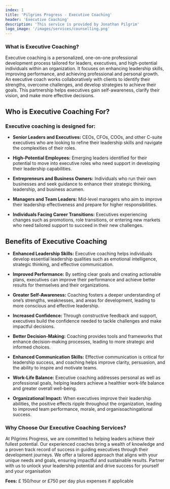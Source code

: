 ```yaml
---
index: 1
title: 'Pilgrims Progress - Executive Coaching'
header: 'Executive Coaching'
description: 'This service is provided by Jonathan Pilgrim'
logo_image: '/images/services/counselling.png'
---
```


### What is Executive Coaching? 

Executive coaching is a personalized, one-on-one professional development process tailored for leaders, executives, and high-potential individuals within an organization. It focuses on enhancing leadership skills, improving performance, and achieving professional and personal growth. An executive coach works collaboratively with clients to identify their strengths, overcome challenges, and develop strategies to achieve their goals. This partnership helps executives gain self-awareness, clarify their vision, and make more effective decisions. 

## Who is Executive Coaching For? 
### Executive coaching is designed for: 

- **Senior Leaders and Executives:** CEOs, CFOs, COOs, and other C-suite executives who are looking to refine their leadership skills and navigate the complexities of their roles. 

- **High-Potential Employees:** Emerging leaders identified for their potential to move into executive roles who need support in developing their leadership capabilities. 

- **Entrepreneurs and Business Owners:** Individuals who run their own businesses and seek guidance to enhance their strategic thinking, leadership, and business acumen. 

- **Managers and Team Leaders:** Mid-level managers who aim to improve their leadership effectiveness and prepare for higher responsibilities. 

- **Individuals Facing Career Transitions:** Executives experiencing changes such as promotions, role transitions, or entering new markets who need tailored support to succeed in their new challenges. 

## Benefits of Executive Coaching 

- **Enhanced Leadership Skills:** Executive coaching helps individuals develop essential leadership qualities such as emotional intelligence, strategic thinking, and effective communication. 

- **Improved Performance:** By setting clear goals and creating actionable plans, executives can improve their performance and achieve better results for themselves and their organizations. 

- **Greater Self-Awareness:** Coaching fosters a deeper understanding of one’s strengths, weaknesses, and areas for development, leading to more conscious and effective leadership. 

- **Increased Confidence:** Through constructive feedback and support, executives build the confidence needed to tackle challenges and make impactful decisions. 

- **Better Decision-Making:** Coaching provides tools and frameworks that enhance decision-making processes, leading to more strategic and informed choices. 

- **Enhanced Communication Skills:** Effective communication is critical for leadership success, and coaching helps improve clarity, persuasion, and the ability to inspire and motivate teams. 

- **Work-Life Balance:** Executive coaching addresses personal as well as professional goals, helping leaders achieve a healthier work-life balance and greater overall well-being. 

- **Organizational Impact:** When executives improve their leadership abilities, the positive effects ripple throughout the organization, leading to improved team performance, morale, and organisoachingational success. 

### Why Choose Our Executive Coaching Services? 

At Pilgrims Progress, we are committed to helping leaders achieve their fullest potential. Our experienced coaches bring a wealth of knowledge and a proven track record of success in guiding executives through their development journeys. We offer a tailored approach that aligns with your unique needs and goals, ensuring impactful and sustainable results. Partner with us to unlock your leadership potential and drive success for yourself and your organisation 


**Fees:** £ 150/hour or £750 per day plus expenses if applicable 

 
